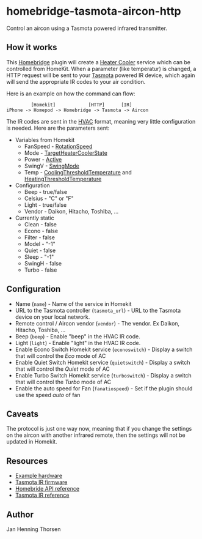 # homebridge-tasmota-aircon-http
Control an aircon using a Tasmota powered  infrared transmitter.

## How it works

This [Homebridge](https://homebridge.io/) plugin will create a
[Heater Cooler](https://developers.homebridge.io/#/service/HeaterCooler) service
which can be controlled from HomeKit. When a parameter (like temperatur) is
changed, a HTTP request will be sent to your [Tasmota](https://tasmota.github.io/)
powered IR device, which again will send the appropriate IR codes to your air
condition.

Here is an example on how the command can flow:

             [Homekit]            [HTTP]      [IR]
    iPhone -> Homepod -> Homebridge -> Tasmota -> Aircon

The IR codes are sent in the [HVAC](https://tasmota.github.io/docs/Commands/#ir-remote)
format, meaning very little configuration is needed. Here are the parameters sent:

* Variables from Homekit
  * FanSpeed - [RotationSpeed](https://developers.homebridge.io/#/characteristic/RotationSpeed)
  * Mode - [TargetHeaterCoolerState](https://developers.homebridge.io/#/characteristic/TargetHeaterCoolerState)
  * Power - [Active](https://developers.homebridge.io/#/characteristic/Active)
  * SwingV - [SwingMode](https://developers.homebridge.io/#/characteristic/SwingMode)
  * Temp - [CoolingThresholdTemperature](https://developers.homebridge.io/#/characteristic/CoolingThresholdTemperature) and [HeatingThresholdTemperature](https://developers.homebridge.io/#/characteristic/HeatingThresholdTemperature)
* Configuration
  * Beep - true/false
  * Celsius - "C" or "F"
  * Light - true/false
  * Vendor - Daikon, Hitacho, Toshiba, ...
* Currently static
  * Clean - false
  * Econo - false
  * Filter - false
  * Model - "-1"
  * Quiet - false
  * Sleep - "-1"
  * SwingH - false
  * Turbo - false

## Configuration

* Name (```name```) - Name of the service in Homekit
* URL to the Tasmota controller (```tasmota_url```) - URL to the Tasmota device on your local network.
* Remote control / Aircon vendor (```vendor```) - The vendor. Ex Daikon, Hitacho, Toshiba, ...
* Beep (```beep```) - Enable "beep" in the HVAC IR code.
* Light (```light```) - Enable "light" in the HVAC IR code.
* Enable Econo Switch Homekit service (```econoswitch```) - Display a switch that will control the _Eco_ mode of AC
* Enable Quiet Switch Homekit service (```quietswitch```) - Display a switch that will control the _Quiet_ mode of AC
* Enable Turbo Switch Homekit service (```turboswitch```) - Display a switch that will control the _Turbo_ mode of AC
* Enable the auto speed for Fan (```fanatiospeed```) - Set if the plugin should use the speed _auto_ of fan

## Caveats

The protocol is just one way now, meaning that if you change the settings on the
aircon with another infrared remote, then the settings will not be updated in Homekit.

## Resources

* [Example hardware](https://www.amazon.com/Rakstore-Infrared-Transceiver-Wireless-Development/dp/B09CM7MFQB)
* [Tasmota IR firmware](https://ota.tasmota.com/tasmota/release/tasmota-ir.bin.gz)
* [Homebride API reference](https://developers.homebridge.io/)
* [Tasmota IR reference](https://tasmota.github.io/docs/Tasmota-IR/)

## Author

Jan Henning Thorsen
